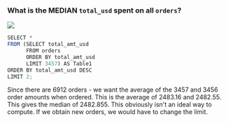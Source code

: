 ### What is the MEDIAN **`total_usd`** spent on all **`orders`**?


![](https://video.udacity-data.com/topher/2017/October/59e946e7_erd/erd.png)

```javascript
SELECT *
FROM (SELECT total_amt_usd
      FROM orders
      ORDER BY total_amt_usd
      LIMIT 3457) AS Table1
ORDER BY total_amt_usd DESC
LIMIT 2;
```

Since there are 6912 orders - we want the average of the 3457 and 3456 order amounts when ordered. This is the average of 2483.16 and 2482.55. This gives the median of 2482.855. This obviously isn't an ideal way to compute. If we obtain new orders, we would have to change the limit. 
